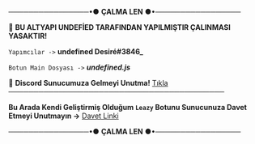 ────────────────•● **ÇALMA LEN** ●•─────────────────

👑 **BU ALTYAPI UNDEFİED TARAFINDAN YAPILMIŞTIR ÇALINMASI YASAKTIR!**

`Yapımcılar ->` **undefined Desiré#3846_**

`Botun Main Dosyası ->` **_undefined.js_**

🤖 **Discord Sunucumuza Gelmeyi Unutma!**
[Tıkla](https://discord.gg/qvbQ9MWmrZ)
───────────────────────────────────────────

   **Bu Arada Kendi Geliştirmiş Olduğum `Leazy` Botunu Sunucunuza Davet Etmeyi Unutmayın ->**
[Davet Linki](https://discord.com/oauth2/authorize?client_id=809490314477043753&scope=bot&permissions=8)

────────────────•● **ÇALMA LEN** ●•─────────────────
